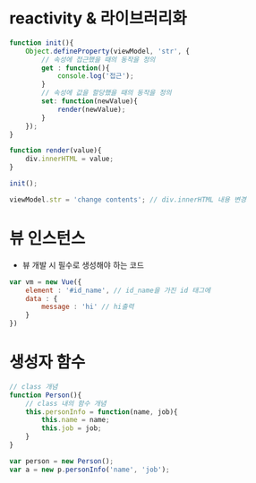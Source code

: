 # reactivity & 라이브러리화
```javascript
function init(){
    Object.defineProperty(viewModel, 'str', {
        // 속성에 접근했을 때의 동작을 정의
        get : function(){
            console.log('접근');
        }
        // 속성에 값을 할당했을 때의 동작을 정의
        set: function(newValue){
            render(newValue);
        }
    });
}

function render(value){
    div.innerHTML = value;
}

init();
```
```javascript
viewModel.str = 'change contents'; // div.innerHTML 내용 변경
```

# 뷰 인스턴스
* 뷰 개발 시 필수로 생성해야 하는 코드
```javascript
var vm = new Vue({
    element : '#id_name', // id_name을 가진 id 태그에 
    data : {
        message : 'hi' // hi출력
    }
})
```

# 생성자 함수
```javascript
// class 개념
function Person(){
    // class 내의 함수 개념
    this.personInfo = function(name, job){
        this.name = name;
        this.job = job;
    }
}
```
```javascript
var person = new Person();
var a = new p.personInfo('name', 'job');
```